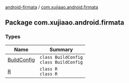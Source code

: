 [android-firmata](../index.md) / [com.xujiaao.android.firmata](./index.md)

## Package com.xujiaao.android.firmata

### Types

| Name | Summary |
|---|---|
| [BuildConfig](-build-config/index.md) | `class BuildConfig`<br>`class BuildConfig` |
| [R](-r.md) | `class R`<br>`class R` |

